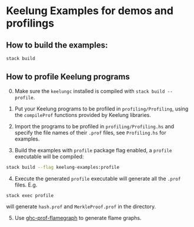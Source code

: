# Keelung Examples for demos and profilings

## How to build the examples:
```bash
stack build
```

## How to profile Keelung programs

0. Make sure the `keelungc` installed is compiled with `stack build --profile`.

1. Put your Keelung programs to be profiled in `profiling/Profiling`, using the
   `compileProf` functions provided by Keelung libraries.

2. Import the programs to be profiled in `profiling/Profiling.hs` and specify the file names
   of their `.prof` files, see `Profiling.hs` for examples.

3. Build the examples with `profile` package flag enabled, a `profile` executable will be compiled:
```bash
stack build --flag keelung-examples:profile
```

4. Execute the generated `profile` executable will generate all the `.prof` files. E.g.
```bash
stack exec profile
```
will generate `hash.prof` and `MerkleProof.prof` in the directory.

5. Use [ghc-prof-flamegraph](https://github.com/fpco/ghc-prof-flamegraph) to generate flame graphs.
